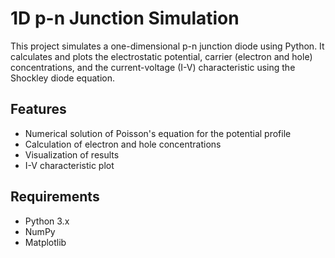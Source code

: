 # 1D p-n Junction Simulation

This project simulates a one-dimensional p-n junction diode using Python. It calculates and plots the electrostatic potential, carrier (electron and hole) concentrations, and the current-voltage (I-V) characteristic using the Shockley diode equation.

## Features

- Numerical solution of Poisson's equation for the potential profile
- Calculation of electron and hole concentrations
- Visualization of results
- I-V characteristic plot

## Requirements
 
- Python 3.x
- NumPy
- Matplotlib


